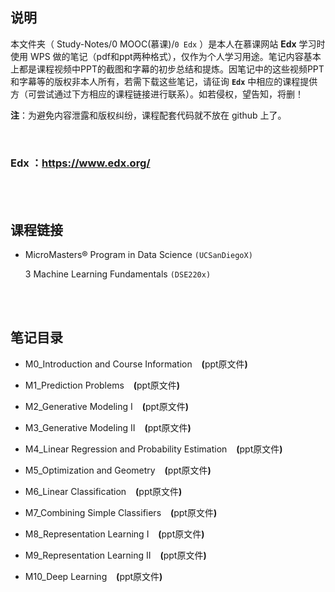 ## 说明
本文件夹（ Study-Notes/0 MOOC(慕课)/`0 Edx` ）是本人在慕课网站 **Edx** 学习时使用 WPS 做的笔记（pdf和ppt两种格式），仅作为个人学习用途。笔记内容基本上都是课程视频中PPT的截图和字幕的初步总结和提炼。因笔记中的这些视频PPT和字幕等的版权非本人所有，若需下载这些笔记，请征询 **`Edx`** 中相应的课程提供方（可尝试通过下方相应的课程链接进行联系）。如若侵权，望告知，将删！

**注**：为避免内容泄露和版权纠纷，课程配套代码就不放在 github 上了。

<br>

### Edx ：https://www.edx.org/

<br>
<br>


## 课程链接
* <a href="https://www.edx.org/micromasters/uc-san-diegox-data-science" style="text-decoration:none">MicroMasters® Program in Data Science</a> `(UCSanDiegoX)`
	
	3 <a href="https://www.edx.org/course/machine-learning-fundamentals-2" style="text-decoration:none">Machine Learning Fundamentals</a> `(DSE220x)`

<br>
<br>

## 笔记目录
* <a href="https://abrachan.github.io/Study-Notes/0 MOOC(慕课)/0 Edx/0 MicroMasters Program_Data Science (UCSanDiegoX)/3 Machine Learning Fundamentals (DSE220x)/M0_Introduction and Course Information.pdf" style="text-decoration:none">M0_Introduction and Course Information</a> &ensp; **(**<a href="https://kdocs.cn/l/cm9t7BuflAfI" style="text-decoration:none">ppt原文件</a>**)**

* <a href="https://abrachan.github.io/Study-Notes/0 MOOC(慕课)/0 Edx/0 MicroMasters Program_Data Science (UCSanDiegoX)/3 Machine Learning Fundamentals (DSE220x)/M1_Prediction Problems.pdf" style="text-decoration:none">M1_Prediction Problems</a> &ensp; **(**<a href="https://kdocs.cn/l/cgsMibcuMk64" style="text-decoration:none">ppt原文件</a>**)**

* <a href="https://abrachan.github.io/Study-Notes/0 MOOC(慕课)/0 Edx/0 MicroMasters Program_Data Science (UCSanDiegoX)/3 Machine Learning Fundamentals (DSE220x)/M2_Generative Modeling I.pdf" style="text-decoration:none">M2_Generative Modeling I</a> &ensp; **(**<a href="https://kdocs.cn/l/cppQY3G27rJ2" style="text-decoration:none">ppt原文件</a>**)**

* <a href="https://abrachan.github.io/Study-Notes/0 MOOC(慕课)/0 Edx/0 MicroMasters Program_Data Science (UCSanDiegoX)/3 Machine Learning Fundamentals (DSE220x)/M3_Generative Modeling II.pdf" style="text-decoration:none">M3_Generative Modeling II</a> &ensp; **(**<a href="https://kdocs.cn/l/ceSKPAxqhAM6" style="text-decoration:none">ppt原文件</a>**)**

* <a href="https://abrachan.github.io/Study-Notes/0 MOOC(慕课)/0 Edx/0 MicroMasters Program_Data Science (UCSanDiegoX)/3 Machine Learning Fundamentals (DSE220x)/M4_Linear Regression and Probability Estimation.pdf" style="text-decoration:none">M4_Linear Regression and Probability Estimation</a> &ensp; **(**<a href="https://kdocs.cn/l/ccED1w9Z91LP" style="text-decoration:none">ppt原文件</a>**)**

* <a href="https://abrachan.github.io/Study-Notes/0 MOOC(慕课)/0 Edx/0 MicroMasters Program_Data Science (UCSanDiegoX)/3 Machine Learning Fundamentals (DSE220x)/M5_Optimization and Geometry.pdf" style="text-decoration:none">M5_Optimization and Geometry</a> &ensp; **(**<a href="https://kdocs.cn/l/cuzOhg9G2BMs" style="text-decoration:none">ppt原文件</a>**)**

* <a href="https://abrachan.github.io/Study-Notes/0 MOOC(慕课)/0 Edx/0 MicroMasters Program_Data Science (UCSanDiegoX)/3 Machine Learning Fundamentals (DSE220x)/M6_Linear Classification.pdf" style="text-decoration:none">M6_Linear Classification</a> &ensp; **(**<a href="https://kdocs.cn/l/cj6PTQqIJcrs" style="text-decoration:none">ppt原文件</a>**)**

* <a href="https://abrachan.github.io/Study-Notes/0 MOOC(慕课)/0 Edx/0 MicroMasters Program_Data Science (UCSanDiegoX)/3 Machine Learning Fundamentals (DSE220x)/M7_Combining Simple Classifiers.pdf" style="text-decoration:none">M7_Combining Simple Classifiers</a> &ensp; **(**<a href="https://kdocs.cn/l/ciB8Lejd0dok" style="text-decoration:none">ppt原文件</a>**)**

* <a href="https://abrachan.github.io/Study-Notes/0 MOOC(慕课)/0 Edx/0 MicroMasters Program_Data Science (UCSanDiegoX)/3 Machine Learning Fundamentals (DSE220x)/M8_Representation Learning I.pdf" style="text-decoration:none">M8_Representation Learning I</a> &ensp; **(**<a href="https://kdocs.cn/l/chfbP5mGwHa0" style="text-decoration:none">ppt原文件</a>**)**

* <a href="https://abrachan.github.io/Study-Notes/0 MOOC(慕课)/0 Edx/0 MicroMasters Program_Data Science (UCSanDiegoX)/3 Machine Learning Fundamentals (DSE220x)/M9_Representation Learning II.pdf" style="text-decoration:none">M9_Representation Learning II</a> &ensp; **(**<a href="https://kdocs.cn/l/cdMyYCzOqyJN" style="text-decoration:none">ppt原文件</a>**)**

* <a href="https://abrachan.github.io/Study-Notes/0 MOOC(慕课)/0 Edx/0 MicroMasters Program_Data Science (UCSanDiegoX)/3 Machine Learning Fundamentals (DSE220x)/M10_Deep Learning.pdf" style="text-decoration:none">M10_Deep Learning</a> &ensp; **(**<a href="https://kdocs.cn/l/cvD2xdiEdJxD" style="text-decoration:none">ppt原文件</a>**)**
